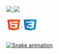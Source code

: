 <div>
  <a href="https://github.com/devemdobro">
  <img height="180em" src="https://github-readme-stats.vercel.app/api?username=devemdobro&show_icons=true&theme=radical&include_all_commits=true&count_private=true"/>
  <img height="180em" src="https://github-readme-stats.vercel.app/api/top-langs/?username=devemdobro&layout=compact&langs_count=6&theme=radical"/>
</div>
<div style="display: inline_block"><br>
<!--   <img align="center" alt="Js" height="30" width="40" src="https://raw.githubusercontent.com/devicons/devicon/master/icons/javascript/javascript-plain.svg"> -->
  <img align="center" alt="HTML" height="30" width="40" src="https://raw.githubusercontent.com/devicons/devicon/master/icons/html5/html5-original.svg">
  <img align="center" alt="CSS" height="30" width="40" src="https://raw.githubusercontent.com/devicons/devicon/master/icons/css3/css3-original.svg">
</div>
 
 <br>
 
<div> 

  ![Snake animation](https://github.com/devemdobro/devemdobro/blob/output/github-contribution-grid-snake.svg)

</div>
